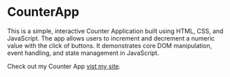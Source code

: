 # CounterApp
This is a simple, interactive Counter Application built using HTML, CSS, and JavaScript. The app allows users to increment and decrement a numeric value with the click of buttons. It demonstrates core DOM manipulation, event handling, and state management in JavaScript.




Check out my Counter App [vist my site](https://vamsi764.github.io/CounterApp/).
